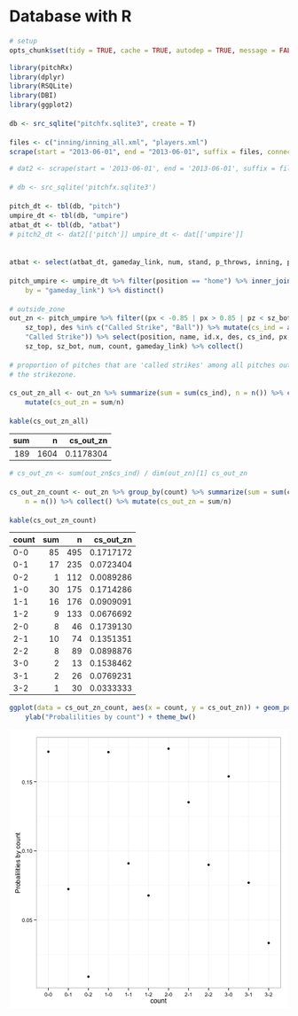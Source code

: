  
# Database with R



```r
# setup
opts_chunk$set(tidy = TRUE, cache = TRUE, autodep = TRUE, message = FALSE)
```



```r
library(pitchRx)
library(dplyr)
library(RSQLite)
library(DBI)
library(ggplot2)

db <- src_sqlite("pitchfx.sqlite3", create = T)

files <- c("inning/inning_all.xml", "players.xml")
scrape(start = "2013-06-01", end = "2013-06-01", suffix = files, connect = db$con)
```

```r
# dat2 <- scrape(start = '2013-06-01', end = '2013-06-01', suffix = files)

# db <- src_sqlite('pitchfx.sqlite3')

pitch_dt <- tbl(db, "pitch")
umpire_dt <- tbl(db, "umpire")
atbat_dt <- tbl(db, "atbat")
# pitch2_dt <- dat2[['pitch']] umpire_dt <- dat[['umpire']]


atbat <- select(atbat_dt, gameday_link, num, stand, p_throws, inning, pitcher_name)

pitch_umpire <- umpire_dt %>% filter(position == "home") %>% inner_join(pitch_dt, 
    by = "gameday_link") %>% distinct()

# outside_zone
out_zn <- pitch_umpire %>% filter((px < -0.85 | px > 0.85 | pz < sz_bot | pz > 
    sz_top), des %in% c("Called Strike", "Ball")) %>% mutate(cs_ind = as.numeric(des == 
    "Called Strike")) %>% select(position, name, id.x, des, cs_ind, px, pz, 
    sz_top, sz_bot, num, count, gameday_link) %>% collect()

# proportion of pitches that are 'called strikes' among all pitches outside
# the strikezone.

cs_out_zn_all <- out_zn %>% summarize(sum = sum(cs_ind), n = n()) %>% collect() %>% 
    mutate(cs_out_zn = sum/n)

kable(cs_out_zn_all)
```



| sum|    n| cs_out_zn|
|---:|----:|---------:|
| 189| 1604| 0.1178304|

```r
# cs_out_zn <- sum(out_zn$cs_ind) / dim(out_zn)[1] cs_out_zn

cs_out_zn_count <- out_zn %>% group_by(count) %>% summarize(sum = sum(cs_ind), 
    n = n()) %>% collect() %>% mutate(cs_out_zn = sum/n)

kable(cs_out_zn_count)
```



|count | sum|   n| cs_out_zn|
|:-----|---:|---:|---------:|
|0-0   |  85| 495| 0.1717172|
|0-1   |  17| 235| 0.0723404|
|0-2   |   1| 112| 0.0089286|
|1-0   |  30| 175| 0.1714286|
|1-1   |  16| 176| 0.0909091|
|1-2   |   9| 133| 0.0676692|
|2-0   |   8|  46| 0.1739130|
|2-1   |  10|  74| 0.1351351|
|2-2   |   8|  89| 0.0898876|
|3-0   |   2|  13| 0.1538462|
|3-1   |   2|  26| 0.0769231|
|3-2   |   1|  30| 0.0333333|

```r
ggplot(data = cs_out_zn_count, aes(x = count, y = cs_out_zn)) + geom_point() + 
    ylab("Probalilities by count") + theme_bw()
```

![plot of chunk unnamed-chunk-2](figure/unnamed-chunk-2-1.png) 
